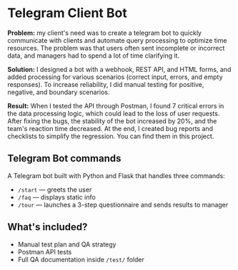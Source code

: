 # Telegram Client Bot

**Problem:** my client's need was to create a telegram bot to quickly communicate with clients and automate query processing to optimize time resources. The problem was that users often sent incomplete or incorrect data, and managers had to spend a lot of time clarifying it.

**Solution:** I designed a bot with a webhook, REST API, and HTML forms, and added processing for various scenarios (correct input, errors, and empty responses). To increase reliability, I did manual testing for positive, negative, and boundary scenarios.

**Result:** When I tested the API through Postman, I found 7 critical errors in the data processing logic, which could lead to the loss of user requests. After fixing the bugs, the stability of the bot increased by 20%, and the team's reaction time decreased. At the end, I created bug reports and checklists to simplify the regression. You can find them in this project.

## Telegram Bot commands
A Telegram bot built with Python and Flask that handles three commands:
- `/start` — greets the user
- `/faq` — displays static info
- `/tour` — launches a 3-step questionnaire and sends results to manager

## What's included?
- Manual test plan and QA strategy
- Postman API tests
- Full QA documentation inside `/test/` folder
